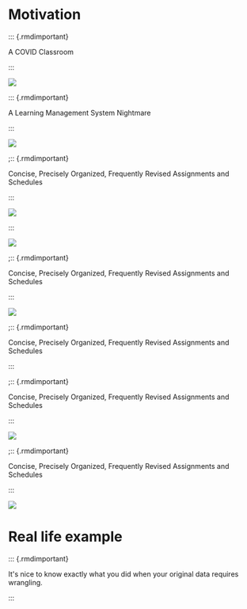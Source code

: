 
# Motivation

::: {.rmdimportant}

A COVID Classroom

:::

<img src="_images/meredith.jpg" style="display: block; margin: auto;" />

::: {.rmdimportant}

A Learning Management System Nightmare

:::

<img src="_images/bryce.jpg" style="display: block; margin: auto;" />


;:: {.rmdimportant}

Concise, Precisely Organized, Frequently Revised Assignments and Schedules

:::


<img src="_images/marine.png" style="display: block; margin: auto;" />

:::


<img src="_images/benefits.png" style="display: block; margin: auto;" />

;:: {.rmdimportant}

Concise, Precisely Organized, Frequently Revised Assignments and Schedules

:::


<img src="_images/brexit.png" style="display: block; margin: auto;" />

;:: {.rmdimportant}

Concise, Precisely Organized, Frequently Revised Assignments and Schedules

:::

;:: {.rmdimportant}

Concise, Precisely Organized, Frequently Revised Assignments and Schedules

:::


<img src="_images/big.jpg" style="display: block; margin: auto;" />

;:: {.rmdimportant}

Concise, Precisely Organized, Frequently Revised Assignments and Schedules

:::


<img src="_images/chinese.jpg" style="display: block; margin: auto;" />




# Real life example

::: {.rmdimportant}

It's nice to know exactly what you did when your original data requires wrangling.

:::
